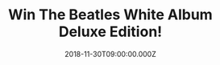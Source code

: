 ---
campaign-uuid: "c-6356fe22-051d-4add-90a2-ba42431e39f8"
type: "Preview"
category: "Music"
date: "2018-11-30T09:00:00.000Z"
end-date: "2018-12-30T23:59:00.000Z"
disable-form: false
is_promoted: false
has_entry_page: true
title: "Win The Beatles White Album Deluxe Edition!"
competition-description: "<p>This is the first time The Beatles ‘White Album’ has\
  \ been remixed and presented with an additional disc demo recordings. This is a\
  \ special edition and we want it to be yours! We are giving away the amazing Beatles\
  \ White Album Deluxe Edition box set to one of our lucky members!</p>\r\n<p>If that\
  \ sound like the perfect gift to you, click below for a chance to win!</p>"
hero-header: "Win The Beatles White Album Deluxe Edition!"
terms-confirmation: "N/A"
banner-img: "https://assets.expresslyapp.com/asset-f3540999-17fb-4652-8b5d-42f9cb8d5515.jpg"
logo-left-href: "aaa.nme.com"
logo-left-image: "https://assets.expresslyapp.com/asset-ede6969a-6b63-4193-b489-043a41f0db08.jpg"
logo-left-title: "NME AAA"
bg-image-hero: "https://assets.expresslyapp.com/asset-97ba559a-6869-417d-a3d8-4b4db0a93a0a.jpg"
bg-image-first: "https://assets.expresslyapp.com/asset-9367ad29-e757-4f1c-98c8-33eaa5c1df35.jpg"
bg-image-second: "https://assets.expresslyapp.com/asset-17b87612-c9ad-40de-93f3-efb48dbe2573.jpg"
section1-content: "<p>To create the new stereo audio mixes for ‘The White Album,’\
  \ Giles Martin and Sam Okell worked with an expert team of engineers and audio restoration\
  \ specialists at Abbey Road Studios in London. This 3CD ‘White Album’ release includes\
  \ Martin’s new stereo album mix. Martin’s new mix is guided by the album’s original\
  \ stereo mix produced by his father, George Martin.</p> \r\n<p>During the last week\
  \ of May 1968, The Beatles gathered at George’s house in Esher, Surrey, where they\
  \ recorded acoustic demos for 27 songs. Known as the Esher Demos, all 27 recordings\
  \ are also included in the 3CD Deluxe package, sourced from the original four-track\
  \ tapes.</p>"
section2-content: "<p>This Beatles Deluxe 3CD set is presented in an embossed digipack\
  \ with the fold-out poster and portrait photos, plus a 24-page booklet. Enter the\
  \ form below for a chance to win and get ready to enjoy the White Album once again!</p>"
entry-title: "Win The Beatles White Album Deluxe Edition!"
entry-content: "Enter the draw to win  The Beatles White Album Deluxe Edition before\
  \ 23:59 on 30th of December 2018."
has-winner: false
prize-description: "The Beatles White Album Deluxe Edition."
special-conditions: "Multiple entries are allowed up to one every day.\r\nThis competition\
  \ is also available on: http://club.expressly.io/competitons/white-album-deluxe-edition"
---